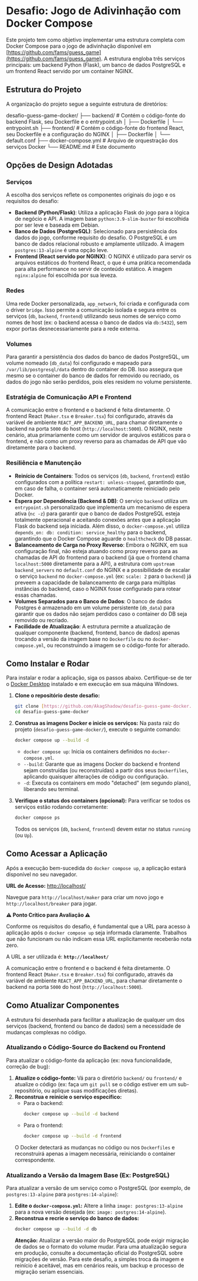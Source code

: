 # Desafio: Jogo de Adivinhação com Docker Compose

Este projeto tem como objetivo implementar uma estrutura completa com Docker Compose para o jogo de adivinhação disponível em [https://github.com/fams/guess_game](https://github.com/fams/guess_game). A estrutura engloba três serviços principais: um backend Python (Flask), um banco de dados PostgreSQL e um frontend React servido por um container NGINX.

## Estrutura do Projeto

A organização do projeto segue a seguinte estrutura de diretórios:

desafio-guess-game-docker/
├── backend/                  # Contém o código-fonte do backend Flask, seu Dockerfile e o entrypoint.sh
│   ├── Dockerfile
│   └── entrypoint.sh
├── frontend/                 # Contém o código-fonte do frontend React, seu Dockerfile e a configuração do NGINX
│   ├── Dockerfile
│   └── default.conf
├── docker-compose.yml        # Arquivo de orquestração dos serviços Docker
└── README.md                 # Este documento

## Opções de Design Adotadas

### Serviços
A escolha dos serviços reflete os componentes originais do jogo e os requisitos do desafio:
* **Backend (Python/Flask)**: Utiliza a aplicação Flask do jogo para a lógica de negócio e API. A imagem base `python:3.9-slim-buster` foi escolhida por ser leve e baseada em Debian.
* **Banco de Dados (PostgreSQL)**: Selecionado para persistência dos dados do jogo, conforme requisito do desafio. O PostgreSQL é um banco de dados relacional robusto e amplamente utilizado. A imagem `postgres:13-alpine` é uma opção leve.
* **Frontend (React servido por NGINX)**: O NGINX é utilizado para servir os arquivos estáticos do frontend React, o que é uma prática recomendada para alta performance no servir de conteúdo estático. A imagem `nginx:alpine` foi escolhida por sua leveza.

### Redes
Uma rede Docker personalizada, `app_network`, foi criada e configurada com o driver `bridge`. Isso permite a comunicação isolada e segura entre os serviços (`db`, `backend`, `frontend`) utilizando seus nomes de serviço como nomes de host (ex: o backend acessa o banco de dados via `db:5432`), sem expor portas desnecessariamente para a rede externa.

### Volumes
Para garantir a persistência dos dados do banco de dados PostgreSQL, um volume nomeado (`db_data`) foi configurado e mapeado para `/var/lib/postgresql/data` dentro do container do DB. Isso assegura que mesmo se o container do banco de dados for removido ou recriado, os dados do jogo não serão perdidos, pois eles residem no volume persistente.

### Estratégia de Comunicação API e Frontend
A comunicação entre o frontend e o backend é feita diretamente. O frontend React (`Maker.tsx` e `Breaker.tsx`) foi configurado, através da variável de ambiente `REACT_APP_BACKEND_URL`, para chamar diretamente o backend na porta `5000` do host (`http://localhost:5000`). O NGINX, neste cenário, atua primariamente como um servidor de arquivos estáticos para o frontend, e não como um proxy reverso para as chamadas de API que vão diretamente para o backend.

### Resiliência e Manutenção

* **Reinício de Containers**: Todos os serviços (`db`, `backend`, `frontend`) estão configurados com a política `restart: unless-stopped`, garantindo que, em caso de falha, o container será automaticamente reiniciado pelo Docker.
* **Espera por Dependência (Backend & DB)**: O serviço `backend` utiliza um `entrypoint.sh` personalizado que implementa um mecanismo de espera ativa (`nc -z`) para garantir que o banco de dados PostgreSQL esteja totalmente operacional e aceitando conexões antes que a aplicação Flask do backend seja iniciada. Além disso, o `docker-compose.yml` utiliza `depends_on: db: condition: service_healthy` para o backend, garantindo que o Docker Compose aguarde o `healthcheck` do DB passar.
* **Balanceamento de Carga no Proxy Reverso**: Embora o NGINX, em sua configuração final, não esteja atuando como proxy reverso para as chamadas de API do frontend para o backend (já que o frontend chama `localhost:5000` diretamente para a API), a estrutura com `upstream backend_servers` no `default.conf` do NGINX e a possibilidade de escalar o serviço `backend` no `docker-compose.yml` (ex: `scale: 2` para o `backend`) já preveem a capacidade de balanceamento de carga para múltiplas instâncias do backend, caso o NGINX fosse configurado para rotear essas chamadas.
* **Volumes Separados para o Banco de Dados**: O banco de dados Postgres é armazenado em um volume persistente (`db_data`) para garantir que os dados não sejam perdidos caso o container do DB seja removido ou recriado.
* **Facilidade de Atualização**: A estrutura permite a atualização de qualquer componente (backend, frontend, banco de dados) apenas trocando a versão da imagem base no `Dockerfile` ou no `docker-compose.yml`, ou reconstruindo a imagem se o código-fonte for alterado.

## Como Instalar e Rodar

Para instalar e rodar a aplicação, siga os passos abaixo. Certifique-se de ter o [Docker Desktop](https://www.docker.com/products/docker-desktop/) instalado e em execução em sua máquina Windows.

1.  **Clone o repositório deste desafio:**
    ```bash
    git clone [https://github.com/AkagShadow/desafio-guess-game-docker.git](https://github.com/AkagShadow/desafio-guess-game-docker.git)
    cd desafio-guess-game-docker
    ```

2.  **Construa as imagens Docker e inicie os serviços:**
    Na pasta raiz do projeto (`desafio-guess-game-docker/`), execute o seguinte comando:
    ```bash
    docker compose up --build -d
    ```
    * `docker compose up`: Inicia os containers definidos no `docker-compose.yml`.
    * `--build`: Garante que as imagens Docker do backend e frontend sejam construídas (ou reconstruídas) a partir dos seus `Dockerfiles`, aplicando quaisquer alterações de código ou configuração.
    * `-d`: Executa os containers em modo "detached" (em segundo plano), liberando seu terminal.

3.  **Verifique o status dos containers (opcional):**
    Para verificar se todos os serviços estão rodando corretamente:
    ```bash
    docker compose ps
    ```
    Todos os serviços (`db`, `backend`, `frontend`) devem estar no status `running` (ou `Up`).

## Como Acessar a Aplicação

Após a execução bem-sucedida do `docker compose up`, a aplicação estará disponível no seu navegador.

**URL de Acesso:** [http://localhost/](http://localhost/)

Navegue para `http://localhost/maker` para criar um novo jogo e `http://localhost/breaker` para jogar.


**⚠️ Ponto Crítico para Avaliação ⚠️**

Conforme os requisitos do desafio, é fundamental que a URL para acesso à aplicação após o `docker compose up` seja informada claramente. Trabalhos que não funcionam ou não indicam essa URL explicitamente receberão nota zero.

A URL a ser utilizada é: **`http://localhost/`**

A comunicação entre o frontend e o backend é feita diretamente. O frontend React (`Maker.tsx` e `Breaker.tsx`) foi configurado, através da variável de ambiente `REACT_APP_BACKEND_URL`, para chamar diretamente o backend na porta `5000` do host (`http://localhost:5000`). 

## Como Atualizar Componentes

A estrutura foi desenhada para facilitar a atualização de qualquer um dos serviços (backend, frontend ou banco de dados) sem a necessidade de mudanças complexas no código.

### Atualizando o Código-Source do Backend ou Frontend
Para atualizar o código-fonte da aplicação (ex: nova funcionalidade, correção de bug):
1.  **Atualize o código-fonte:** Vá para o diretório `backend/` ou `frontend/` e atualize o código (ex: faça um `git pull` se o código estiver em um sub-repositório, ou aplique suas modificações diretas).
2.  **Reconstrua e reinicie o serviço específico:**
    * Para o backend:
        ```bash
        docker compose up --build -d backend
        ```
    * Para o frontend:
        ```bash
        docker compose up --build -d frontend
        ```
    O Docker detectará as mudanças no código ou nos `Dockerfiles` e reconstruirá apenas a imagem necessária, reiniciando o container correspondente.

### Atualizando a Versão da Imagem Base (Ex: PostgreSQL)
Para atualizar a versão de um serviço como o PostgreSQL (por exemplo, de `postgres:13-alpine` para `postgres:14-alpine`):
1.  **Edite o `docker-compose.yml`:** Altere a linha `image: postgres:13-alpine` para a nova versão desejada (ex: `image: postgres:14-alpine`).
2.  **Reconstrua e recrie o serviço do banco de dados:**
    ```bash
    docker compose up --build -d db
    ```
    **Atenção:** Atualizar a versão maior do PostgreSQL pode exigir migração de dados se o formato do volume mudar. Para uma atualização segura em produção, consulte a documentação oficial do PostgreSQL sobre migrações de versão. Para este desafio, a simples troca da imagem e reinício é aceitável, mas em cenários reais, um backup e processo de migração seriam essenciais.
